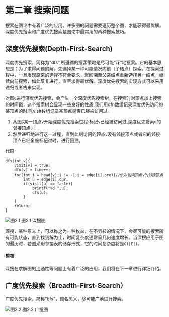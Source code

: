 # 第二章 搜索问题
搜索在图论中有着广泛的应用。许多图的问题需要遍历整个图，才能获得最优解。  
深度优先搜索和广度优先搜索是图论中最常用的两种搜索技巧。

## 深度优先搜索(Depth-First-Search)

深度优先搜索，简称为"dfs",所遵循的搜索策略是尽可能“深”地搜索。它的基本思想是：为了求得问题的解，先选择某一种可能情况向前（子结点）探索，在探索过程中，一旦发现原来的选择不符合要求，就回溯至父亲结点重新选择另一结点，继续向前探索，如此反复进行，直至求得最优解。深度优先搜索的实现方式可以采用递归或者栈来实现。

对图`G`进行深度优先搜索，会产生一个深度优先搜索树，在搜索时对顶点加上搜索的时间戳，这个搜索树会显现一些良好的性质,我们用dfn数组记录深度优先访问的某顶点的时间,visit数组记录某顶点是否已经被访问过。

1. 从图`G`某一顶点v开始深度优先搜索过程:标记`v`已经被访问过,深度优先搜索`u`的邻接顶点`u`；
2. 然后递归地进行这一过程，直到此刻访问的顶点`v`没有邻接顶点或者它的邻接顶点已经全被标记过时，进行回溯。

代码

	dfs(int v){
		visit[v] = true;
		dfn[v] = time++;
		for(int i = head[v];i != -1;i = edge[i].pre){//依次访问顶点v的邻接顶点
	        int u = edge[i].cur;
	        if(visit[u] == fasle){
	        	printf("%d ",u);
	        	dfs(u);
	        }
	    }
	    return;
	}


![图2.1](pic/dfs.jpg "图2.1")
图2.1 深搜图

深搜，某种意义上，可以称之为一种枚举，在不剪枝的情况下，会尽可能的搜索所有可能状态，直到找到解为止，时间复杂度通常呈几何速度增长。当深搜应用于图的遍历时，若图采用邻接表的储存形式，它的时间复杂度将是`O(|E|)`。

#### 剪枝

深搜在求解图的连通性等问题上有着广泛的应用，我们将在下一章进行详细介绍。
## 广度优先搜索（Breadth-First-Search）

广度优先搜索，简称“bfs”，顾名思义，尽可能广地进行搜索。

![图2.2](pic/bfs.jpg "图2.3")
图2.2 广搜图